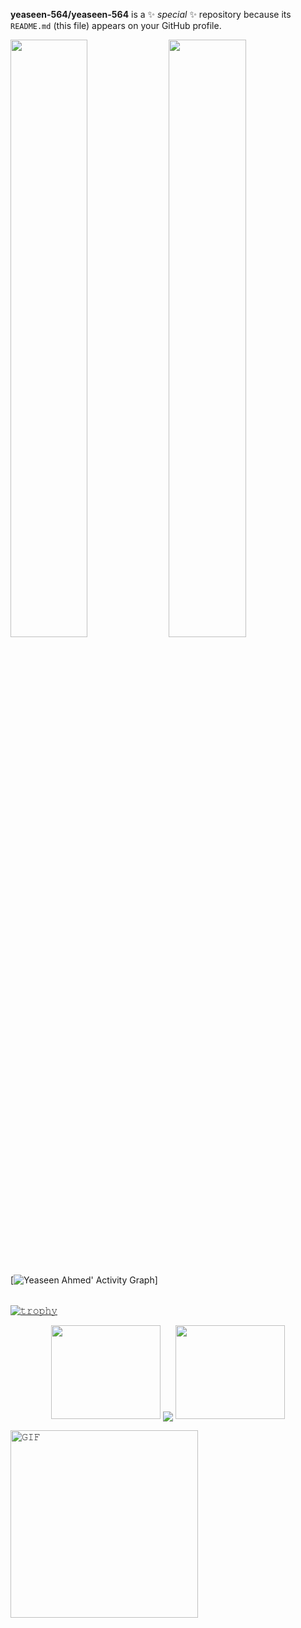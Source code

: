 

**yeaseen-564/yeaseen-564** is a ✨ _special_ ✨ repository because its `README.md` (this file) appears on your GitHub profile.



<p align="left">
  
  <img width="49.5%" src="https://github-readme-stats.vercel.app/api?username=yeaseen-564&show_icons=true&theme=gruvbox&hide_border=true" />
    <img width="49.5%" src="https://github-readme-streak-stats.herokuapp.com/?user=yeaseen-564&theme=gruvbox&hide_border=true" />
  </a>
</p>
<br>

[![Yeaseen Ahmed' Activity Graph](https://activity-graph.herokuapp.com/graph?username=yeaseen-564&custom_title=Yeaseen%20Ahmed's%20Contribution%20Graph&theme=gruvbox&bg_color=282828&hide_border=true&line=d1a01f&point=c58545)]




######
[![𝚝𝚛𝚘𝚙𝚑𝚢](https://github-profile-trophy.vercel.app/?username=yeaseen-564&column=8&margin-w=15&margin-h=15&no-bg=true&no-frame=true&theme=juicyfresh)](https://github.com/yeaseen-564)


<p align="center">
  <a>
    <img height="150" width="175" src="https://github.com/yeaseen-564/yeaseen-564/blob/master/PNG/left.png">
    <img align="center" src="https://github-readme-streak-stats.herokuapp.com/?user=yeaseen-564&theme=dark&hide_border=true"/>
    <img height="150" width="175" src="https://github.com/yeaseen-564/yeaseen-564/blob/master/PNG/right.png">
  </a>
</p>
<a target="_blank"><img align="left" height="300" width="300" alt="𝙶𝙸𝙵" src="https://github.com/yeaseen-564/yeaseen-564/blob/master/GIF/github.gif"></a>
<br/>

